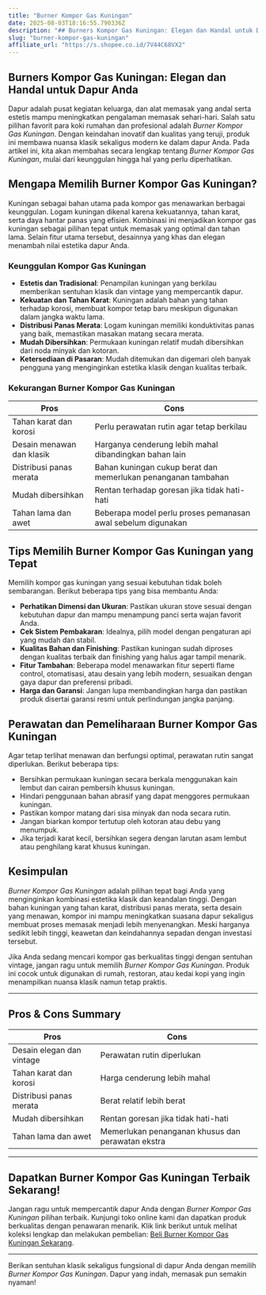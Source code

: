 ```yaml
---
title: "Burner Kompor Gas Kuningan"
date: 2025-08-03T18:16:55.790336Z
description: "## Burners Kompor Gas Kuningan: Elegan dan Handal untuk Dapur Anda..."
slug: "burner-kompor-gas-kuningan"
affiliate_url: "https://s.shopee.co.id/7V44C68VX2"
---
```

## Burners Kompor Gas Kuningan: Elegan dan Handal untuk Dapur Anda

Dapur adalah pusat kegiatan keluarga, dan alat memasak yang andal serta estetis mampu meningkatkan pengalaman memasak sehari-hari. Salah satu pilihan favorit para koki rumahan dan profesional adalah *Burner Kompor Gas Kuningan*. Dengan keindahan inovatif dan kualitas yang teruji, produk ini membawa nuansa klasik sekaligus modern ke dalam dapur Anda. Pada artikel ini, kita akan membahas secara lengkap tentang *Burner Kompor Gas Kuningan*, mulai dari keunggulan hingga hal yang perlu diperhatikan.

## Mengapa Memilih Burner Kompor Gas Kuningan?

Kuningan sebagai bahan utama pada kompor gas menawarkan berbagai keunggulan. Logam kuningan dikenal karena kekuatannya, tahan karat, serta daya hantar panas yang efisien. Kombinasi ini menjadikan kompor gas kuningan sebagai pilihan tepat untuk memasak yang optimal dan tahan lama. Selain fitur utama tersebut, desainnya yang khas dan elegan menambah nilai estetika dapur Anda.

### Keunggulan Kompor Gas Kuningan

- **Estetis dan Tradisional**: Penampilan kuningan yang berkilau memberikan sentuhan klasik dan vintage yang mempercantik dapur.
- **Kekuatan dan Tahan Karat**: Kuningan adalah bahan yang tahan terhadap korosi, membuat kompor tetap baru meskipun digunakan dalam jangka waktu lama.
- **Distribusi Panas Merata**: Logam kuningan memiliki konduktivitas panas yang baik, memastikan masakan matang secara merata.
- **Mudah Dibersihkan**: Permukaan kuningan relatif mudah dibersihkan dari noda minyak dan kotoran.
- **Ketersediaan di Pasaran**: Mudah ditemukan dan digemari oleh banyak pengguna yang menginginkan estetika klasik dengan kualitas terbaik.

### Kekurangan Burner Kompor Gas Kuningan

| **Pros**                                                | **Cons**                                               |
|--------------------------------------------------------|--------------------------------------------------------|
| Tahan karat dan korosi                                | Perlu perawatan rutin agar tetap berkilau             |
| Desain menawan dan klasik                              | Harganya cenderung lebih mahal dibandingkan bahan lain |
| Distribusi panas merata                                | Bahan kuningan cukup berat dan memerlukan penanganan tambahan |
| Mudah dibersihkan                                      | Rentan terhadap goresan jika tidak hati-hati          |
| Tahan lama dan awet                                   | Beberapa model perlu proses pemanasan awal sebelum digunakan |

## Tips Memilih Burner Kompor Gas Kuningan yang Tepat

Memilih kompor gas kuningan yang sesuai kebutuhan tidak boleh sembarangan. Berikut beberapa tips yang bisa membantu Anda:

- **Perhatikan Dimensi dan Ukuran**: Pastikan ukuran stove sesuai dengan kebutuhan dapur dan mampu menampung panci serta wajan favorit Anda.
- **Cek Sistem Pembakaran**: Idealnya, pilih model dengan pengaturan api yang mudah dan stabil.
- **Kualitas Bahan dan Finishing**: Pastikan kuningan sudah diproses dengan kualitas terbaik dan finishing yang halus agar tampil menarik.
- **Fitur Tambahan**: Beberapa model menawarkan fitur seperti flame control, otomatisasi, atau desain yang lebih modern, sesuaikan dengan gaya dapur dan preferensi pribadi.
- **Harga dan Garansi**: Jangan lupa membandingkan harga dan pastikan produk disertai garansi resmi untuk perlindungan jangka panjang.

## Perawatan dan Pemeliharaan Burner Kompor Gas Kuningan

Agar tetap terlihat menawan dan berfungsi optimal, perawatan rutin sangat diperlukan. Berikut beberapa tips:

- Bersihkan permukaan kuningan secara berkala menggunakan kain lembut dan cairan pembersih khusus kuningan.
- Hindari penggunaan bahan abrasif yang dapat menggores permukaan kuningan.
- Pastikan kompor matang dari sisa minyak dan noda secara rutin.
- Jangan biarkan kompor tertutup oleh kotoran atau debu yang menumpuk.
- Jika terjadi karat kecil, bersihkan segera dengan larutan asam lembut atau penghilang karat khusus kuningan.

## Kesimpulan

*Burner Kompor Gas Kuningan* adalah pilihan tepat bagi Anda yang menginginkan kombinasi estetika klasik dan keandalan tinggi. Dengan bahan kuningan yang tahan karat, distribusi panas merata, serta desain yang menawan, kompor ini mampu meningkatkan suasana dapur sekaligus membuat proses memasak menjadi lebih menyenangkan. Meski harganya sedikit lebih tinggi, keawetan dan keindahannya sepadan dengan investasi tersebut.

Jika Anda sedang mencari kompor gas berkualitas tinggi dengan sentuhan vintage, jangan ragu untuk memilih *Burner Kompor Gas Kuningan*. Produk ini cocok untuk digunakan di rumah, restoran, atau kedai kopi yang ingin menampilkan nuansa klasik namun tetap praktis.

---

## Pros & Cons Summary

| **Pros**                                           | **Cons**                                                 |
|---------------------------------------------------|----------------------------------------------------------|
| Desain elegan dan vintage                        | Perawatan rutin diperlukan                              |
| Tahan karat dan korosi                          | Harga cenderung lebih mahal                          |
| Distribusi panas merata                          | Berat relatif lebih berat                            |
| Mudah dibersihkan                                | Rentan goresan jika tidak hati-hati                   |
| Tahan lama dan awet                              | Memerlukan penanganan khusus dan perawatan ekstra   |

---

## Dapatkan Burner Kompor Gas Kuningan Terbaik Sekarang!

Jangan ragu untuk mempercantik dapur Anda dengan *Burner Kompor Gas Kuningan* pilihan terbaik. Kunjungi toko online kami dan dapatkan produk berkualitas dengan penawaran menarik. Klik link berikut untuk melihat koleksi lengkap dan melakukan pembelian: [Beli Burner Kompor Gas Kuningan Sekarang](https://s.shopee.co.id/7V44C68VX2).

---

Berikan sentuhan klasik sekaligus fungsional di dapur Anda dengan memilih *Burner Kompor Gas Kuningan*. Dapur yang indah, memasak pun semakin nyaman!